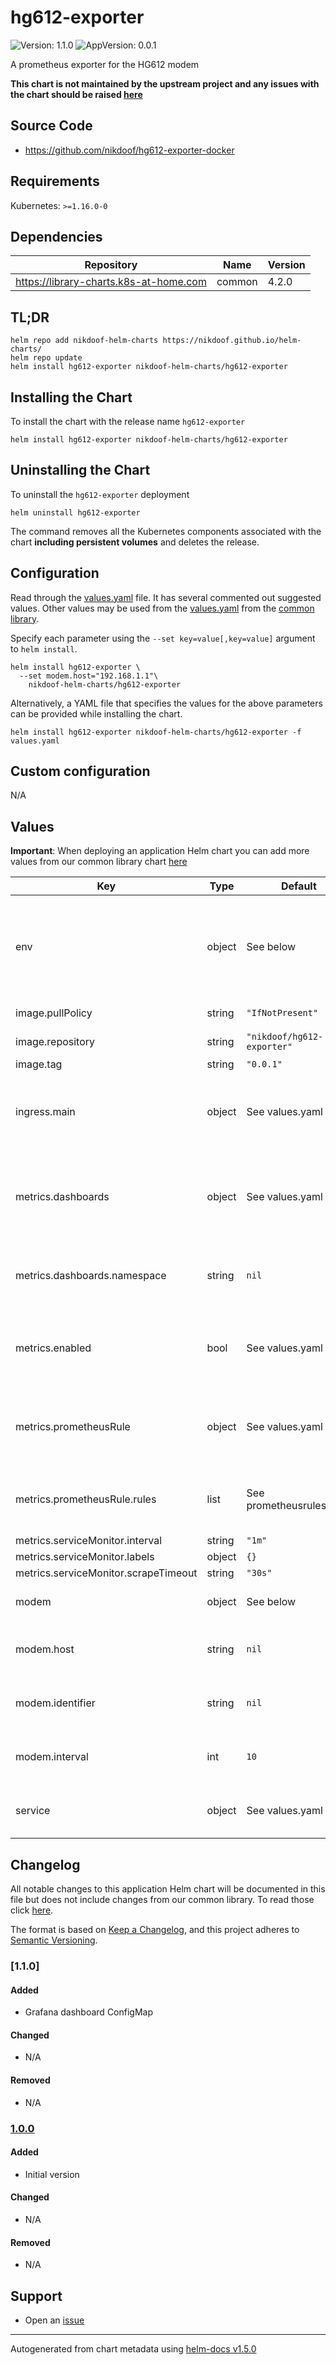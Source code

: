 # hg612-exporter

![Version: 1.1.0](https://img.shields.io/badge/Version-1.1.0-informational?style=flat-square) ![AppVersion: 0.0.1](https://img.shields.io/badge/AppVersion-0.0.1-informational?style=flat-square)

A prometheus exporter for the HG612 modem

**This chart is not maintained by the upstream project and any issues with the chart should be raised [here](https://github.com/nikdoof/helm-charts/issues/new/choose)**

## Source Code

* <https://github.com/nikdoof/hg612-exporter-docker>

## Requirements

Kubernetes: `>=1.16.0-0`

## Dependencies

| Repository | Name | Version |
|------------|------|---------|
| https://library-charts.k8s-at-home.com | common | 4.2.0 |

## TL;DR

```console
helm repo add nikdoof-helm-charts https://nikdoof.github.io/helm-charts/
helm repo update
helm install hg612-exporter nikdoof-helm-charts/hg612-exporter
```

## Installing the Chart

To install the chart with the release name `hg612-exporter`

```console
helm install hg612-exporter nikdoof-helm-charts/hg612-exporter
```

## Uninstalling the Chart

To uninstall the `hg612-exporter` deployment

```console
helm uninstall hg612-exporter
```

The command removes all the Kubernetes components associated with the chart **including persistent volumes** and deletes the release.

## Configuration

Read through the [values.yaml](./values.yaml) file. It has several commented out suggested values.
Other values may be used from the [values.yaml](https://github.com/k8s-at-home/library-charts/tree/main/charts/stable/common/values.yaml) from the [common library](https://github.com/k8s-at-home/library-charts/tree/main/charts/stable/common).

Specify each parameter using the `--set key=value[,key=value]` argument to `helm install`.

```console
helm install hg612-exporter \
  --set modem.host="192.168.1.1"\
    nikdoof-helm-charts/hg612-exporter
```

Alternatively, a YAML file that specifies the values for the above parameters can be provided while installing the chart.

```console
helm install hg612-exporter nikdoof-helm-charts/hg612-exporter -f values.yaml
```

## Custom configuration

N/A

## Values

**Important**: When deploying an application Helm chart you can add more values from our common library chart [here](https://github.com/k8s-at-home/library-charts/tree/main/charts/stable/common)

| Key | Type | Default | Description |
|-----|------|---------|-------------|
| env | object | See below | environment variables. See more environment variables in the [hg612-exporter documentation](https://hg612-exporter.org/docs). |
| image.pullPolicy | string | `"IfNotPresent"` | image pull policy |
| image.repository | string | `"nikdoof/hg612-exporter"` | image repository |
| image.tag | string | `"0.0.1"` | image tag |
| ingress.main | object | See values.yaml | Enable and configure ingress settings for the chart under this key. |
| metrics.dashboards | object | See values.yaml | Enable and configure Grafana dashboard ConfigMaps for the chart under this key. |
| metrics.dashboards.namespace | string | `nil` | Namespace to create the dashboards ConfigMap under. |
| metrics.enabled | bool | See values.yaml | Enable and configure a Prometheus serviceMonitor for the chart under this key. |
| metrics.prometheusRule | object | See values.yaml | Enable and configure Prometheus Rules for the chart under this key. |
| metrics.prometheusRule.rules | list | See prometheusrules.yaml | Configure additionial rules for the chart under this key. |
| metrics.serviceMonitor.interval | string | `"1m"` |  |
| metrics.serviceMonitor.labels | object | `{}` |  |
| metrics.serviceMonitor.scrapeTimeout | string | `"30s"` |  |
| modem | object | See below | Modem configuration details |
| modem.host | string | `nil` | DNS name or IP of the HG612 modem. |
| modem.identifier | string | `nil` | Identifier to use in Prometheus for this modem. |
| modem.interval | int | `10` | How often to collect statistics from the modem. |
| service | object | See values.yaml | Configures service settings for the chart. |

## Changelog

All notable changes to this application Helm chart will be documented in this file but does not include changes from our common library. To read those click [here](https://github.com/k8s-at-home/library-charts/tree/main/charts/stable/common#changelog).

The format is based on [Keep a Changelog](https://keepachangelog.com/en/1.0.0/), and this project adheres to [Semantic Versioning](https://semver.org/spec/v2.0.0.html).

### [1.1.0]

#### Added

- Grafana dashboard ConfigMap

#### Changed

- N/A

#### Removed

- N/A

### [1.0.0]

#### Added

- Initial version

#### Changed

- N/A

#### Removed

- N/A

[1.0.0]: #100

## Support

- Open an [issue](https://github.com/nikdoof/helm-charts/issues/new/choose)

----------------------------------------------
Autogenerated from chart metadata using [helm-docs v1.5.0](https://github.com/norwoodj/helm-docs/releases/v1.5.0)
